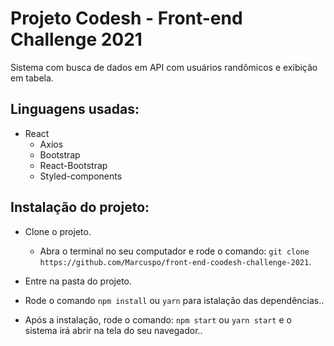 # Projeto Codesh - Front-end Challenge 2021

Sistema com busca de dados em API com usuários randômicos e exibição em tabela.

## Linguagens usadas:

 - React
    - Axios
    - Bootstrap
    - React-Bootstrap
    - Styled-components

## Instalação do projeto: 

- Clone o projeto.
    - Abra o terminal no seu computador e rode o comando: `git clone https://github.com/Marcuspo/front-end-coodesh-challenge-2021`.

- Entre na pasta do projeto.

- Rode o comando `npm install` ou `yarn` para istalação das dependências..

- Após a instalação, rode o comando: `npm start` ou `yarn start` e o sistema irá abrir na tela do seu navegador..


